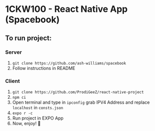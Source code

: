 # 1CKW100 - React Native App (Spacebook)

## To run project:
 ### Server 
1. `git clone https://github.com/ash-williams/spacebook`
2. Follow instructions in README

### Client
1. `git clone https://github.com/ProdiGeeZ/react-native-project`
2. `npm ci`
3. Open terminal and type in `ipconfig` grab IPV4 Address and replace `localhost` in `consts.json` 
3. `expo r -c`
4. Run project in EXPO App
5. Now, enjoy! :rocket: